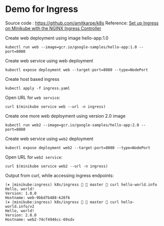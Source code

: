 # Demo for Ingress

Source code : https://github.com/amitkarpe/k8s
Reference: [Set up Ingress on Minikube with the NGINX Ingress Controller](https://kubernetes.io/docs/tasks/access-application-cluster/ingress-minikube/)

Create web deployment using image hello-app:1.0
```
kubectl run web --image=gcr.io/google-samples/hello-app:1.0 --port=8080
```

Create web service using web deployment
```
kubectl expose deployment web --target-port=8080 --type=NodePort
```

Create host based ingress 
```
kubectl apply -f ingress.yaml
```

Open URL for `web service`:
```
curl $(minikube service web --url -n ingress)
```

Create one more web deployment using version 2.0 image 
```
kubectl run web2 --image=gcr.io/google-samples/hello-app:2.0 --port=8080
```

Create web service using `web2` deployment
```
kubectl expose deployment web2 --target-port=8080 --type=NodePort
```

Open URL for `web2 service`:
```
curl $(minikube service web2 --url -n ingress)
```

Output from curl, while accessing ingress endpoints:
```
(⎈ |minikube:ingress) k8s/ingress   master  curl hello-world.info
Hello, world!
Version: 1.0.0
Hostname: web-9bbd7b488-k26f6
(⎈ |minikube:ingress) k8s/ingress   master  curl hello-world.info/v2
Hello, world!
Version: 2.0.0
Hostname: web2-74cf4946cc-69sdv
```
